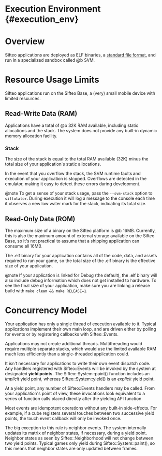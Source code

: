 Execution Environment     {#execution_env}
=====================

# Overview
Sifteo applications are deployed as ELF binaries, a [standard file format](http://en.wikipedia.org/wiki/Executable_and_Linkable_Format), and run in a specialized sandbox called @b SVM.

# Resource Usage Limits
Sifteo applications run on the Sifteo Base, a (very) small mobile device with limited resources.

## Read-Write Data (RAM)
Applications have a total of @b 32K RAM available, including static allocations and the stack. The system does not provide any built-in dynamic memory allocation facility.

### Stack
The size of the stack is equal to the total RAM available (32K) minus the total size of your application's static allocations.

In the event that you overflow the stack, the SVM runtime faults and execution of your application is stopped. Overflows are detected in the emulator, making it easy to detect these errors during development.

@note To get a sense of your stack usage, pass the `--svm-stack` option to `siftulator`. During execution it will log a message to the console each time it observes a new low water mark for the stack, indicating its total size.

## Read-Only Data (ROM)

The maximum size of a binary on the Sifteo platform is @b 16MB. Currently, this is also the maximum amount of external storage available on the Sifteo Base, so it's not practical to assume that a shipping application can consume all 16MB.

The .elf binary for your application contains all of the code, data, and assets required to run your game, so the total size of the .elf binary is the effective size of your application.

@note If your application is linked for Debug (the default), the .elf binary will also include debug information which does not get installed to hardware. To see the final size of your application, make sure you are linking a release build with `make clean && make RELEASE=1`.

# Concurrency Model

Your application has only a single thread of execution available to it. Typical applications implement their own main loop, and are driven either by polling for events or by registering callbacks with Sifteo::Events.

Applications may not create additional threads. Multithreading would require multiple separate stacks, which would use the limited available RAM much less efficiently than a single-threaded application could.

It isn't necessary for applications to write their own event dispatch code. Any handlers registered with Sifteo::Events will be invoked by the system at designated __yield points__. The Sifteo::System::paint() function includes an _implicit_ yield point, whereas Sifteo::System::yield() is an _explicit_ yield point.

At a yield point, any number of Sifteo::Events handlers may be called. From your application's point of view, these invocations look equivalent to a series of function calls placed directly after the yielding API function.

Most events are idempotent operations without any built-in side-effects. For example, if a cube registers several touches between two successive yield points, the touch event callback will only be invoked once.

The big exception to this rule is neighbor events. The system internally updates its matrix of neighbor states, if necessary, during a yield point. Neighbor states as seen by Sifteo::Neighborhood will not change between two yield points. Typical games only yield during Sifteo::System::paint(), so this means that neighbor states are only updated between frames.

